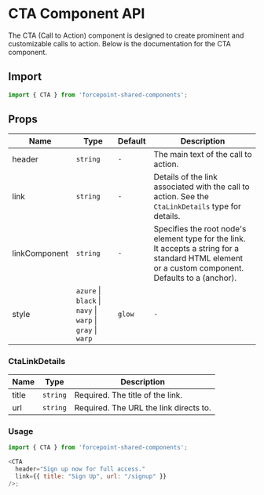 # CTA Component API

The CTA (Call to Action) component is designed to create prominent and customizable calls to action. Below is the documentation for the CTA component.

## Import

```javascript
import { CTA } from 'forcepoint-shared-components';
```

## Props

| Name | Type | Default | Description |
| --- | --- | --- | --- |
| header | `string` | `-` | The main text of the call to action. |
| link | `string` | `-` | Details of the link associated with the call to action. See the `CtaLinkDetails` type for details. |
| linkComponent | `string` | `-` | Specifies the root node's element type for the link. It accepts a string for a standard HTML element or a custom component. Defaults to a (anchor). |
| style | `azure` \| `black` \| `navy` \| `warp` \| `gray` \| `warp` | `glow` | `-` | Additional style for the CTA component. |


### CtaLinkDetails

| Name | Type | Description |
| --- | --- | --- |
| title | `string` | Required. The title of the link. |
| url | `string` | Required. The URL the link directs to. |

### Usage

```javascript
import { CTA } from 'forcepoint-shared-components';

<CTA
  header="Sign up now for full access."
  link={{ title: "Sign Up", url: "/signup" }}
/>;
```

